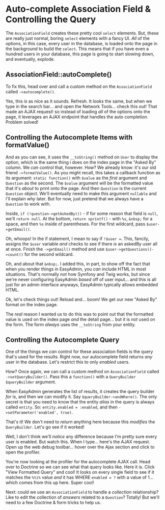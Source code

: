 # Auto-complete Association Field & Controlling the Query

The `AssociationField` creates these pretty cool `select` elements. But, these are
really just normal, boring `select` elements with a fancy UI. *All* of the options,
in this case, every user in the database, is loaded onto the page in the background
to build the `select`. This means that if you have even a hundred users in your
database, this page is going to start slowing down, and eventually, explode.

## AssociationField::autoComplete()

To fix this, head over and call a custom method on the `AssociationField` called
`->autocomplete()`.

Yes, this *is* as nice as it sounds. Refresh. It *looks* the same, but when we type
in the search bar... and open the Network Tools... check this out! That made an AJAX
request! so instead of loading *all* of the options onto the page, it leverages an
AJAX endpoint that handles the auto completion. Problem solved!

## Controlling the Autocomplete Items with formatValue()

And as you can see, it uses the `__toString()` method on `User` to display the
option, which is the same thing i does on the index page in the "Asked By"
column. We *can* control that, however. How? We already know: it's our old friend
`->formatValue()`. As you might recall, this takes a callback function as its
argument: `static function()` with `$value` as the *first* argument
and `Question` as the second. The `$value` argument will be the formatted value that
it's *about* to print onto the page. And then `Question` is the current `Question`
object. We'll eventually need to make this argument `nullable` and I'll explain *why*
later. But for now, just pretend that we always have a `Question` to work with.

Inside, `if (!question->getAskedBy())` - if for some reason that field is `null`,
we'll `return null`. At the bottom, `return sprintf()` - with `%s`, `&nbsp;` for
a space, and then `%s` inside of parentheses. For the first wildcard, pass
`$user->getEmail()`.

Oh, whoops! In the if statement, I mean to say if `!$user =`. This, fancily, assigns
the `$user` variable *and* checks to see if there *is* an askedBy user all at once.
Finish the `->getEmail()` method and use `$user->getQuestions()->count()` for the
second wildcard.

Oh, and about that `&nbsp;`. I added this, in part, to show off the fact that when
you render things in EasyAdmin, you *can* include HTML in most situations. That's
normally *not* how Symfony and Twig works, but since we're never configuring
EasyAdmin *based* off of user input... and this is all just for an admin interface
anyways, EasyAdmin typically allows embedded HTML.

Ok, let's check things out! Reload and... boom! We get our new "Asked By" format
on the index page.

The *real* reason I wanted us to do this was to point out that the formatted value
is used on the index page *and* the detail page... but it is *not* used on the form.
The form *always* uses the `__toString` from your entity.

## Controlling the Autocomplete Query

One of the things we *can* control for these association fields is the query that's
used for the results. Right now, our autocomplete field returns *any* user in
the database. Let's restrict this to only *enabled* users.

How? Once again, we can call a custom method on `AssociationField` called
`->setQueryBuilder()`. Pass this a `function()` with a `QueryBuilder $queryBuilder`
argument.

When EasyAdmin generates the list of results, it creates the query builder *for*
is, and then we can modify it. Say `$queryBuilder->andWhere()`. The only secret
is that you need to know that the entity *alias* in the query is always called
`entity`. So: `entity.enabled = :enabled`, and then
`->setParameter('enabled', true)`.

That's it! We don't need to *return* anything here because this *modifies* the
`QueryBuilder`. Let's go see if it worked!

Well, I don't think we'll *notice* any difference because I'm pretty sure every
user *is* enabled. But watch this. When I type... here's the AJAX request.
Open up the web debug toolbar... hover over the Ajax section and click to open
the profiler.

You're now looking at the profiler for the autocomplete AJAX call. Head over to
Doctrine so we can see what that query looks like. Here it is. Click "View Formatted
Query" and cool! It looks on every single field to see if it matches the `%ti%`
value *and*  it has WHERE `enabled = ?` with a value of 1... which comes from this
up here. Super cool!

Next: could we use an `AssociationField` to handle a *collection* relationship?
Like to edit the collection of *answers* related to a `Question`? Totally! But
we'll need to a few Doctrine & form tricks to help us.
